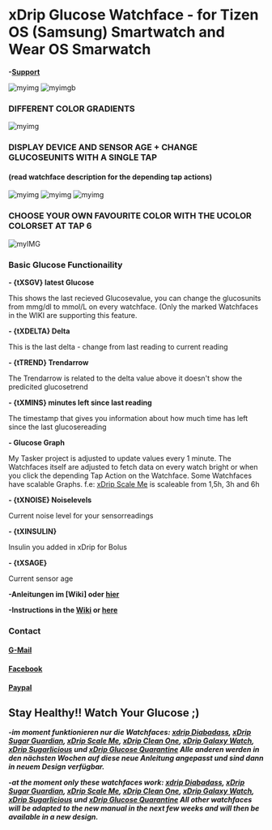 # xDrip Glucose Watchface - for Tizen OS (Samsung) Smartwatch and Wear OS Smarwatch

    
   
   
   
   
   
   
   
   
   **-[Support](#Contact)**



![myimg](https://github.com/wagnefrede/xDrip--Tasker-Tizen-Watchface-Integration/blob/master/Watchfaces/content/pictures/glucose_quarantine_preset_1_tap_actions.png)           ![myimgb](https://github.com/wagnefrede/xDrip--Tasker-Tizen-Watchface-Integration/blob/master/Watchfaces/content/pictures/glucose_quarantine_preset_2_graphview_xtrastatusline.png)


### DIFFERENT COLOR GRADIENTS

![myimg](https://github.com/wagnefrede/xDrip--Tasker-Tizen-Watchface-Integration/blob/master/Watchfaces/content/pictures/glucose_quarantine__2_watches.png)



### DISPLAY DEVICE AND SENSOR AGE + CHANGE GLUCOSEUNITS WITH A SINGLE TAP
#### (read watchface description for the depending tap actions)

![myimg](https://github.com/wagnefrede/xDrip--Tasker-Tizen-Watchface-Integration/blob/master/Watchfaces/content/pictures/glucose_quarantine_active_1_sage_info.png) ![myimg](https://github.com/wagnefrede/xDrip--Tasker-Tizen-Watchface-Integration/blob/master/Watchfaces/content/pictures/glucose_quarantine_active_3_mgdl.png) ![myimg](https://github.com/wagnefrede/xDrip--Tasker-Tizen-Watchface-Integration/blob/master/Watchfaces/content/pictures/glucose_quarantine_active_2_mmol.png)

### CHOOSE YOUR OWN FAVOURITE COLOR WITH THE UCOLOR COLORSET AT TAP 6

![myIMG](https://github.com/wagnefrede/xDrip--Tasker-Tizen-Watchface-Integration/blob/master/Watchfaces/content/pictures/glucose_quarantine_active_Ucolor_cyan.png)




### Basic Glucose Functionaility                                                                             

**- {tXSGV}  latest Glucose** 

   This shows the last recieved Glucosevalue, 
   you can change the glucosunits from mmg/dl to mmol/L 
   on every watchface. (Only the marked Watchfaces in the WIKI
   are supporting this feature.

**- {tXDELTA} Delta**

   This is the last delta - change from last reading to current reading
   
**- {tTREND} Trendarrow**

  The Trendarrow is related to the delta value above it doesn't 
  show the predicited glucosetrend

**- {tXMINS} minutes left since last reading**

   The timestamp that gives you information about how much 
   time has left since the last glucosereading
   
**- Glucose Graph**

  My Tasker project is adjusted to update values every 1 minute. 
  The Watchfaces itself are adjusted to fetch data on every watch 
  bright or when you click the depending Tap Action on the Watchface. 
  Some Watchfaces have scalable Graphs. f.e: [xDrip Scale Me](https://getwatchmaker.com/watch/sBJh9mqmYI)
  is scaleable from 1,5h, 3h and 6h 

**- {tXNOISE} Noiselevels**
    
   Current noise level for your sensorreadings
   
**- {tXINSULIN}**

   Insulin you added in xDrip for Bolus
   
**- {tXSAGE}**

   Current sensor age
   
   
   
   
 **-Anleitungen im [Wiki] oder [hier](https://github.com/wagnefrede/xDrip--Tasker-Tizen-Watchface-Integration/wiki/Ausf%C3%BChrliche-Anleitung)**

 **-Instructions in the [Wiki]( https://github.com/wagnefrede/xDrip--Tasker-Tizen-Watchface-Integration/wiki) or [here](https://github.com/wagnefrede/xDrip--Tasker-Tizen-Watchface-Integration/wiki/Ausf%C3%BChrliche-Anleitung)**



### Contact

#### [G-Mail](<typ1.diafreddy@gmail.com>)
#### [Facebook](https://www.facebook.com/FREDERIKWAGNER311991)
#### [Paypal](paypal.me/diafreddy)


## Stay Healthy!! Watch Your Glucose ;)
















**-_im moment funktionieren nur die Watchfaces: [xdrip Diabadass](https://getwatchmaker.com/watch/sHyeOJm5XKL), [xDrip Sugar Guardian](https://getwatchmaker.com/watch/sHJwuuKQtL), [xDrip Scale Me](https://getwatchmaker.com/watch/sBJh9mqmYI), [xDrip Clean One](https://getwatchmaker.com/watch/sB1htvPmtI), [xDrip Galaxy Watch](https://getwatchmaker.com/watch/sBk62m8fKL), [xDrip Sugarlicious](https://getwatchmaker.com/watch/sH1Dt3mXKU) und [xDrip Glucose Quarantine](https://getwatchmaker.com/watch/sSJp9UdotU) 
  Alle anderen werden in den nächsten Wochen auf diese neue Anleitung angepasst und sind dann in neuem Design verfügbar._**

 **-_at the moment only these watchfaces work: [xdrip Diabadass](https://getwatchmaker.com/watch/sHyeOJm5XKL), [xDrip Sugar Guardian](https://getwatchmaker.com/watch/sHJwuuKQtL), [xDrip Scale Me](https://getwatchmaker.com/watch/sBJh9mqmYI), [xDrip  Clean One](https://getwatchmaker.com/watch/sB1htvPmtI), [xDrip Galaxy Watch](https://getwatchmaker.com/watch/sBk62m8fKL), [xDrip Sugarlicious](https://getwatchmaker.com/watch/sH1Dt3mXKU) und [xDrip Glucose Quarantine](https://getwatchmaker.com/watch/sSJp9UdotU) 
  All other watchfaces will be adapted to the new manual in the next few weeks and will then be available in a new design._**
